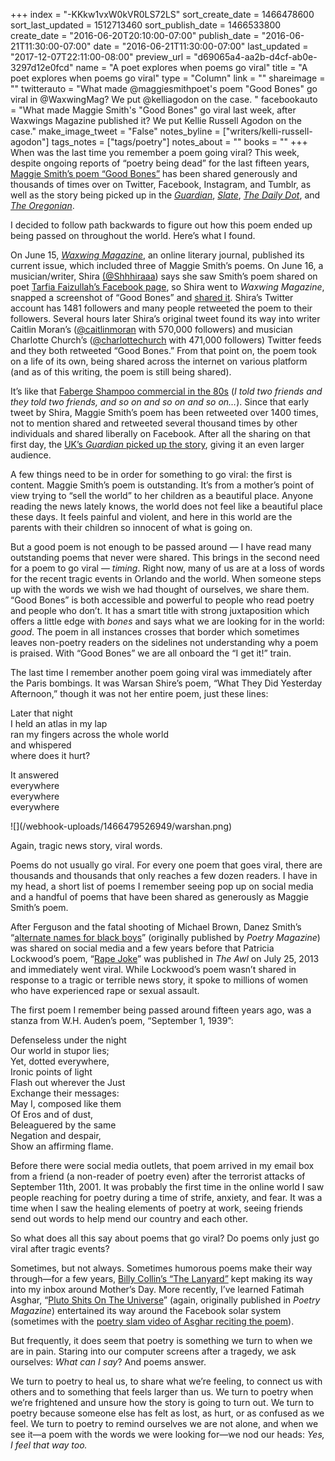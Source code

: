 +++
index = "-KKkw1vxW0kVR0LS72LS"
sort_create_date = 1466478600
sort_last_updated = 1512713460
sort_publish_date = 1466533800
create_date = "2016-06-20T20:10:00-07:00"
publish_date = "2016-06-21T11:30:00-07:00"
date = "2016-06-21T11:30:00-07:00"
last_updated = "2017-12-07T22:11:00-08:00"
preview_url = "d69065a4-aa2b-d4cf-ab0e-3297d12e0fcd"
name = "A poet explores when poems go viral"
title = "A poet explores when poems go viral"
type = "Column"
link = ""
shareimage = ""
twitterauto = "What made @maggiesmithpoet's poem \"Good Bones\" go viral in @WaxwingMag? We put @kelliagodon on the case. "
facebookauto = "What made Maggie Smith's \"Good Bones\" go viral last week, after Waxwings Magazine published it? We put Kellie Russell Agodon on the case."
make_image_tweet = "False"
notes_byline = ["writers/kelli-russell-agodon"]
tags_notes = ["tags/poetry"]
notes_about = ""
books = ""
+++
When was the last time you remember a poem going viral? This week, despite ongoing reports of “poetry being dead” for the last fifteen years, [Maggie Smith’s poem “Good Bones”](http://waxwingmag.org/items/Issue9/28_Smith-Good-Bones.php#top) has been shared generously and thousands of times over on Twitter, Facebook, Instagram, and Tumblr, as well as the story being picked up in the [_Guardian_](https://www.theguardian.com/books/2016/jun/17/poem-about-struggle-to-love-this-world-as-it-is-viral-maggie-smith-good-bones), [_Slate_](http://www.slate.com/blogs/browbeat/2016/06/17/_good_bones_poet_maggie_smith_on_watching_her_poem_go_viral_after_the_orlando.html), [_The Daily Dot_](http://www.dailydot.com/lifestyle/maggie-smith-poem-orlando/), and [_The Oregonian_](http://www.oregonlive.com/trending/2016/06/read_this_viral_poem_and_try_n.html). 

I decided to follow path backwards to figure out how this poem ended up being passed on throughout the world. Here’s what I found. 

<div class="break"></div>

On June 15, [_Waxwing Magazine_](http://waxwingmag.org), an online literary journal, published its current issue, which included three of Maggie Smith’s poems. On June 16, a musician/writer, Shira [(@Shhhiraaa](https://twitter.com/Shhhiraaa)) says she saw Smith’s poem shared on poet [Tarfia Faizullah’s Facebook page](https://www.facebook.com/tarfia.faizullah/posts/10155019861542516), so Shira went to _Waxwing Magazine_, snapped a screenshot of “Good Bones” and [shared it](https://twitter.com/Shhhiraaa/status/743448698886168576). Shira’s Twitter account has 1481 followers and many people retweeted the poem to their followers. Several hours later Shira’s original tweet found its way into writer Caitlin Moran’s ([@caitlinmoran](https://twitter.com/caitlinmoran) with 570,000 followers) and musician Charlotte Church’s ([@charlottechurch](https://twitter.com/charlottechurch) with 471,000 followers) Twitter feeds and they both retweeted “Good Bones.” From that point on, the poem took on a life of its own, being shared across the internet on various platform (and as of this writing, the poem is still being shared).

It’s like that [Faberge Shampoo commercial in the 80s](https://www.youtube.com/watch?v=DKUZx1Nk4yY) (_I told two friends and they told two friends, and so on and so on and so on&hellip;_). Since that early tweet by Shira, Maggie Smith’s poem has been retweeted over 1400 times, not to mention shared and retweeted several thousand times by other individuals and shared liberally on Facebook. After all the sharing on that first day, the [UK’s _Guardian_ picked up the story](https://www.theguardian.com/books/2016/jun/17/poem-about-struggle-to-love-this-world-as-it-is-viral-maggie-smith-good-bones), giving it an even larger audience.

A few things need to be in order for something to go viral: the first is content. Maggie Smith’s poem is outstanding. It’s from a mother’s point of view trying to “sell the world” to her children as a beautiful place. Anyone reading the news lately knows, the world does not feel like a beautiful place these days. It feels painful and violent, and here in this world are the parents with their children so innocent of what is going on. 

But a good poem is not enough to be passed around &mdash; I have read many outstanding poems that never were shared. This brings in the second need for a poem to go viral &mdash; _timing_. Right now, many of us are at a loss of words for the recent tragic events in Orlando and the world. When someone steps up with the words we wish we had thought of ourselves, we share them. “Good Bones” is both accessible and powerful to people who read poetry and people who don’t. It has a smart title with strong juxtaposition which offers a little edge with _bones_ and says what we are looking for in the world: _good_. The poem in all instances crosses that border which sometimes leaves non-poetry readers on the sidelines not understanding why a poem is praised. With “Good Bones” we are all onboard the “I get it!” train.

The last time I remember another poem going viral was immediately after the Paris bombings. It was Warsan Shire’s poem, “What They Did Yesterday Afternoon,” though it was not her entire poem, just these lines:

<p class="inside-poem noindent">
Later that night<br>
I held an atlas in my lap<br>
ran my fingers across the whole world<br>
and whispered<br>
where does it hurt?

It answered<br>
everywhere<br>
everywhere<br>
everywhere
</p>


<p class="image-left">![](/webhook-uploads/1466479526949/warshan.png)</p>

<p class="noindent">Again, tragic news story, viral words.</p>
 
Poems do not usually go viral. For every one poem that goes viral, there are thousands and thousands that only reaches a few dozen readers. I have in my head, a short list of poems I remember seeing pop up on social media and a handful of poems that have been shared as generously as Maggie Smith’s poem.

After Ferguson and the fatal shooting of Michael Brown, Danez Smith’s “[alternate names for black boys](http://www.poetryfoundation.org/poetrymagazine/poems/detail/56843)” (originally published by _Poetry Magazine_) was shared on social media and a few years before that Patricia Lockwood’s poem, “[Rape Joke](https://theawl.com/patricia-lockwood-rape-joke-2e9bd41d80b1#.78ddtdne3)” was published in _The Awl_ on July 25, 2013 and immediately went viral. While Lockwood’s poem wasn’t shared in response to a tragic or terrible news story, it spoke to millions of women who have experienced rape or sexual assault. 

The first poem I remember being passed around fifteen years ago, was a stanza from W.H. Auden’s poem, “September 1, 1939”:

<p class="inside-poem noindent">
Defenseless under the night<br>
Our world in stupor lies;<br>
Yet, dotted everywhere,<br>
Ironic points of light<br>
Flash out wherever the Just<br>
Exchange their messages:<br>
May I, composed like them<br>
Of Eros and of dust,<br>
Beleaguered by the same<br>
Negation and despair,<br>
Show an affirming flame.
</p>

<p class="noindent">Before there were social media outlets, that poem arrived in my email box from a friend (a non-reader of poetry even) after the terrorist attacks of September 11th, 2001. It was probably the first time in the online world I saw people reaching for poetry during a time of strife, anxiety, and fear. It was a time when I saw the healing elements of poetry at work, seeing friends send out words to help mend our country and each other.</p>

So what does all this say about poems that go viral? Do poems only just go viral after tragic events?

Sometimes, but not always. Sometimes humorous poems make their way through—for a few years, 
[Billy Collin’s “The Lanyard”](http://writersalmanac.publicradio.org/index.php?date=2008/01/26) kept making its way into my inbox around Mother’s Day. More recently, I’ve learned Fatimah Asghar, “[Pluto Shits On The Universe](http://www.poetryfoundation.org/poetrymagazine/poems/detail/58056)” (again, originally published in _Poetry Magazine_) entertained its way around the Facebook solar system (sometimes with the [poetry slam video of Asghar reciting the poem](https://www.youtube.com/watch?v=7E_WXGSHF7A)). 

But frequently, it does seem that poetry is something we turn to when we are in pain. Staring into our computer screens after a tragedy, we ask ourselves: _What can I say_? And poems answer. 

We turn to poetry to heal us, to share what we’re feeling, to connect us with others and to something that feels larger than us. We turn to poetry when we’re frightened and unsure how the story is going to turn out. We turn to poetry because someone else has felt as lost, as hurt, or as confused as we feel. We turn to poetry to remind ourselves we are not alone, and when we see it—a poem with the words we were looking for—we nod our heads: _Yes, I feel that way too._